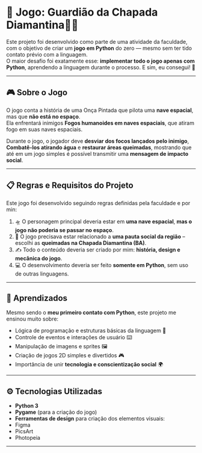 # 🚀 Jogo: Guardião da Chapada Diamantina🌳🔥

Este projeto foi desenvolvido como parte de uma atividade da faculdade, com o objetivo de criar um **jogo em Python** do zero — mesmo sem ter tido contato prévio com a linguagem.  
O maior desafio foi exatamente esse: **implementar todo o jogo apenas com Python**, aprendendo a linguagem durante o processo. E sim, eu consegui! 💪

---

## 🎮 Sobre o Jogo

O jogo conta a história de uma Onça Pintada que pilota uma **nave espacial**, mas que **não está no espaço**.  
Ela enfrentará inimigos **Fogos humanoides em naves espaciais**, que atiram fogo em suas naves espaciais.

Durante o jogo, o jogador deve **desviar dos focos lançados pelo inimigo**, **Combatê-los atirando água** e **restaurar áreas queimadas**, mostrando que até em um jogo simples é possível transmitir uma **mensagem de impacto social**.  

---

## 📋 Regras e Requisitos do Projeto

Este jogo foi desenvolvido seguindo regras definidas pela faculdade e por min:

1. 🛸 O personagem principal deveria estar em **uma nave espacial**, **mas o jogo não poderia se passar no espaço**.  
2. 🌱 O jogo precisava estar relacionado a **uma pauta social da região** – escolhi as **queimadas na Chapada Diamantina (BA)**.  
3. ✍️ Todo o conteúdo deveria ser criado por mim: **história, design e mecânica do jogo**.  
4. 💻 O desenvolvimento deveria ser feito **somente em Python**, sem uso de outras linguagens.

---

## 🧠 Aprendizados

Mesmo sendo o **meu primeiro contato com Python**, este projeto me ensinou muito sobre:
- Lógica de programação e estruturas básicas da linguagem 🧩  
- Controle de eventos e interações de usuário ⌨️  
- Manipulação de imagens e sprites 🖼️  
- Criação de jogos 2D simples e divertidos 🎮  
- Importância de unir **tecnologia e conscientização social** 🌍  

---

## ⚙️ Tecnologias Utilizadas

- **Python 3**
- **Pygame** (para a criação do jogo)
- **Ferramentas de design** para criação dos elementos visuais:
- Figma
- PicsArt
- Photopeia

---
